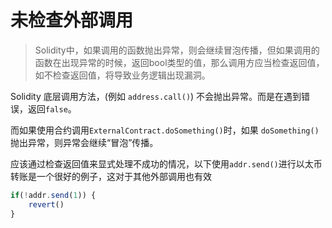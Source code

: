 # 未检查外部调用

> Solidity中，如果调用的函数抛出异常，则会继续冒泡传播，但如果调用的函数在出现异常的时候，返回bool类型的值，那么调用方应当检查返回值，如不检查返回值，将导致业务逻辑出现漏洞。

Solidity 底层调用方法，(例如 `address.call()`) 不会抛出异常。而是在遇到错误，返回`false`。

而如果使用合约调用`ExternalContract.doSomething()`时，如果 `doSomething()`抛出异常，则异常会继续“冒泡”传播。

应该通过检查返回值来显式处理不成功的情况，以下使用`addr.send()`进行以太币转账是一个很好的例子，这对于其他外部调用也有效

```javascript
if(!addr.send(1)) {
	revert()
}
```

